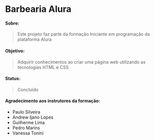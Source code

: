 # Barbearia Alura
#### Sobre:
> <p>Este projeto faz parte da formação Iniciante em programação da plataforma Alura</p>
#### Objetivo: 
> <p>Adquirir conhecimentos ao criar uma página web utilizando as tecnologias HTML e CSS</p>
#### Status:
> <p>Concluído</p>
#### Agradecimento aos instrutores da formação:
<ul>
<li>Paulo Silveira</li>
<li>Andrew Ijano Lopes</li>
<li>Guilherme Lima</li>
<li>Pedro Marins</li>
<li>Vanessa Tonini</li>
</ul>
